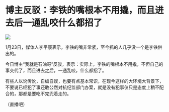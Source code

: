 # 博主反驳：李铁的嘴根本不用撬，而且进去后一通乱咬什么都招了

![](https://inews.gtimg.com/newsapp_bt/0/15625507190/1000)

1月23日，媒体人李平康表示，李铁的嘴非常紧，至今抓的人几乎没一个是李铁供出的。

今日博主“我就是石油哥”反驳，表示：实际上，李铁的嘴根本不用撬，不但自己的事交代了，而且进去之后，一通乱咬，什么都招了。

有些人以讹传讹，自编自娱，也要有点基本常识，在现今这样的大环境大背景下，不要说已经犯了事还敢公然对抗纪监部门办案，就是没有犯事仅只是态度上稍不配合的，那都是要吃不完兜着走的。

（直播吧）

